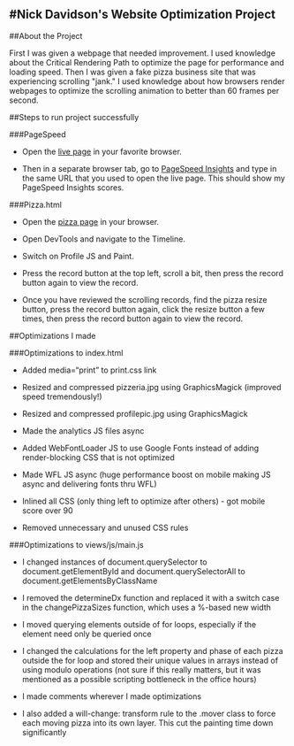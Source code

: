 #Nick Davidson's Website Optimization Project
---------------------------------------------

##About the Project

First I was given a webpage that needed improvement. I used knowledge about the Critical Rendering Path to optimize the page for performance and loading speed. Then I was given a fake pizza business site that was experiencing scrolling "jank." I used knowledge about how browsers render webpages to optimize the scrolling animation to better than 60 frames per second.

##Steps to run project successfully

###PageSpeed

- Open the [live page](https://nickdandavidson.github.io/frontend-nanodegree-website-optimization) in your favorite browser.

- Then in a separate browser tab, go to [PageSpeed Insights](https://developers.google.com/speed/pagespeed/insights/) and type in the same URL that you used to open the live page. This should show my PageSpeed Insights scores.

###Pizza.html

- Open the [pizza page](https://nickdandavidson.github.io/frontend-nanodegree-website-optimization/views/pizza.html) in your browser.

- Open DevTools and navigate to the Timeline.

- Switch on Profile JS and Paint.

- Press the record button at the top left, scroll a bit, then press the record button again to view the record.

- Once you have reviewed the scrolling records, find the pizza resize button, press the record button again, click the resize button a few times, then press the record button again to view the record.


##Optimizations I made

###Optimizations to index.html

- Added media=“print” to print.css link

- Resized and compressed pizzeria.jpg using GraphicsMagick (improved speed tremendously!)

- Resized and compressed profilepic.jpg using GraphicsMagick

- Made the analytics JS files async

- Added WebFontLoader JS to use Google Fonts instead of adding render-blocking CSS that is not optimized

- Made WFL JS async (huge performance boost on mobile making JS async and delivering fonts thru WFL)

- Inlined all CSS (only thing left to optimize after others) - got mobile score over 90

- Removed unnecessary and unused CSS rules

###Optimizations to views/js/main.js

- I changed instances of document.querySelector to document.getElementById and document.querySelectorAll to document.getElementsByClassName

- I removed the determineDx function and replaced it with a switch case in the changePizzaSizes function, which uses a %-based new width

- I moved querying elements outside of for loops, especially if the element need only be queried once

- I changed the calculations for the left property and phase of each pizza outside the for loop and stored their unique values in arrays instead of using modulo operations (not sure if this really matters, but it was mentioned as a possible scripting bottleneck in the office hours)

- I made comments wherever I made optimizations

- I also added a will-change: transform rule to the .mover class to force each moving pizza into its own layer. This cut the painting time down significantly
